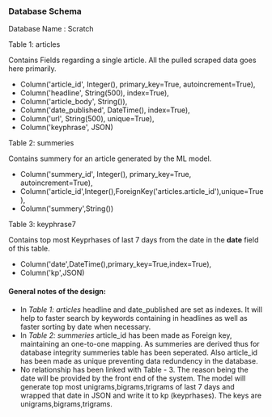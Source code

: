### Database Schema

Database Name : Scratch

Table 1: articles

Contains Fields regarding a single article. All the pulled scraped data goes here primarily. 

- Column('article_id', Integer(), primary_key=True, autoincrement=True),
- Column('headline', String(500), index=True),
- Column('article_body', String()),
- Column('date_published', DateTime(), index=True),
- Column('url', String(500), unique=True),
- Column('keyphrase', JSON)

Table 2: summeries

Contains summery for an article generated by the ML model. 

- Column('summery_id', Integer(), primary_key=True, autoincrement=True),
- Column('article_id',Integer(),ForeignKey('articles.article_id'),unique=True),
- Column('summery',String())

Table 3: keyphrase7

Contains top most Keyprhases of last 7 days from the date in the **date** field of this table. 

- Column('date',DateTime(),primary_key=True,index=True),
- Column('kp',JSON)

#### General notes of the design:

- In *Table 1: articles* headline and date_published are set as indexes. It will help to faster search by keywords containing in headlines as well as faster sorting by date when necessary.
- In *Table 2: summeries* article_id has been made as Foreign key, maintaining an one-to-one mapping. As summeries are derived thus for database integrity summeries table has been seperated. Also article_id has been made as unique preventing data redundency in the database.
- No relationship has been linked with Table - 3. The reason being the date will be provided by the front end of the system. The model will generate top most unigrams,bigrams,trigrams of last 7 days and wrapped that date in JSON and write it to kp (keyprhases). The keys are unigrams,bigrams,trigrams.